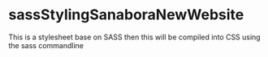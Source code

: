 # sassStylingSanaboraNewWebsite
This is a stylesheet base on SASS then this will be compiled into CSS using the sass commandline
